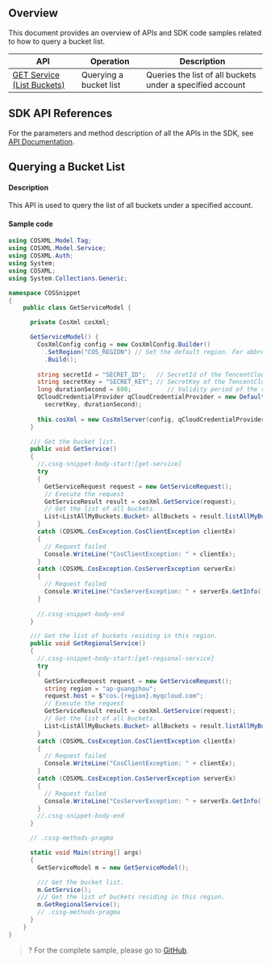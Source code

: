 ## Overview

This document provides an overview of APIs and SDK code samples related to how to query a bucket list.

| API | Operation |  Description |
| ------------------------------------------------------------ | ------------------ | ---------------------------------- |
| [GET Service (List Buckets)](https://intl.cloud.tencent.com/document/product/436/8291) | Querying a bucket list | Queries the list of all buckets under a specified account |

## SDK API References

For the parameters and method description of all the APIs in the SDK, see [API Documentation](https://cos-dotnet-sdk-doc-1253960454.file.myqcloud.com/).

## Querying a Bucket List

#### Description

This API is used to query the list of all buckets under a specified account.

#### Sample code

[//]: # (.cssg-snippet-get-service)
```cs
using COSXML.Model.Tag;
using COSXML.Model.Service;
using COSXML.Auth;
using System;
using COSXML;
using System.Collections.Generic;

namespace COSSnippet
{
    public class GetServiceModel {

      private CosXml cosXml;

      GetServiceModel() {
        CosXmlConfig config = new CosXmlConfig.Builder()
          .SetRegion("COS_REGION") // Set the default region. For abbreviations of COS regions, visit https://cloud.tencent.com/document/product/436/6224. 
          .Build();
        
        string secretId = "SECRET_ID";   // SecretId of the TencentCloud API. For more information about how to obtain the API key, see https://console.cloud.tencent.com/cam/capi.
        string secretKey = "SECRET_KEY"; // SecretKey of the TencentCloud API. For more information about how to obtain the API key, see https://console.cloud.tencent.com/cam/capi.
        long durationSecond = 600;          // Validity period of the request signature in seconds
        QCloudCredentialProvider qCloudCredentialProvider = new DefaultQCloudCredentialProvider(secretId, 
          secretKey, durationSecond);
        
        this.cosXml = new CosXmlServer(config, qCloudCredentialProvider);
      }

      /// Get the bucket list.
      public void GetService()
      {
        //.cssg-snippet-body-start:[get-service]
        try
        {
          GetServiceRequest request = new GetServiceRequest();
          // Execute the request
          GetServiceResult result = cosXml.GetService(request);
          // Get the list of all buckets.
          List<ListAllMyBuckets.Bucket> allBuckets = result.listAllMyBuckets.buckets;
        }
        catch (COSXML.CosException.CosClientException clientEx)
        {
          // Request failed
          Console.WriteLine("CosClientException: " + clientEx);
        }
        catch (COSXML.CosException.CosServerException serverEx)
        {
          // Request failed
          Console.WriteLine("CosServerException: " + serverEx.GetInfo());
        }
        
        //.cssg-snippet-body-end
      }

      /// Get the list of buckets residing in this region.
      public void GetRegionalService()
      {
        //.cssg-snippet-body-start:[get-regional-service]
        try
        {
          GetServiceRequest request = new GetServiceRequest();
          string region = "ap-guangzhou";
          request.host = $"cos.{region}.myqcloud.com";
          // Execute the request
          GetServiceResult result = cosXml.GetService(request);
          // Get the list of all buckets.
          List<ListAllMyBuckets.Bucket> allBuckets = result.listAllMyBuckets.buckets;
        }
        catch (COSXML.CosException.CosClientException clientEx)
        {
          // Request failed
          Console.WriteLine("CosClientException: " + clientEx);
        }
        catch (COSXML.CosException.CosServerException serverEx)
        {
          // Request failed
          Console.WriteLine("CosServerException: " + serverEx.GetInfo());
        }
        //.cssg-snippet-body-end
      }

      // .cssg-methods-pragma

      static void Main(string[] args)
      {
        GetServiceModel m = new GetServiceModel();

        /// Get the bucket list.
        m.GetService();
        /// Get the list of buckets residing in this region.
        m.GetRegionalService();
        // .cssg-methods-pragma
      }
    }
}

```

>? For the complete sample, please go to [GitHub](https://github.com/tencentyun/cos-snippets/tree/master/dotnet/dist/GetService.cs).
>

